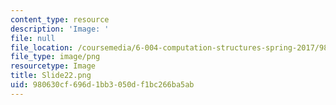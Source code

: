 ```yaml
---
content_type: resource
description: 'Image: '
file: null
file_location: /coursemedia/6-004-computation-structures-spring-2017/980630cf696d1bb3050df1bc266ba5ab_Slide22.png
file_type: image/png
resourcetype: Image
title: Slide22.png
uid: 980630cf-696d-1bb3-050d-f1bc266ba5ab
---
```


